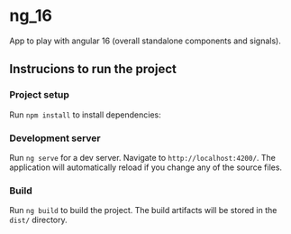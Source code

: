 # ng_16

App to play with angular 16 (overall standalone components and signals).

## Instrucions to run the project

### Project setup

Run `npm install` to install dependencies:

### Development server

Run `ng serve` for a dev server. Navigate to `http://localhost:4200/`. The application will automatically reload if you change any of the source files.


### Build

Run `ng build` to build the project. The build artifacts will be stored in the `dist/` directory.
